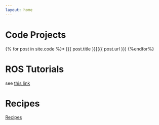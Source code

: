 ```yaml
---
layout: home
---
```


# Code Projects

{% for post in site.code %}* [{{ post.title }}]({{ post.url }})
{%endfor%}

# ROS Tutorials

see [this link](https://danb0b.github.io/projects_ros_tutorial/)

# Recipes

[Recipes]({{site.baseurl}}/recipes)
